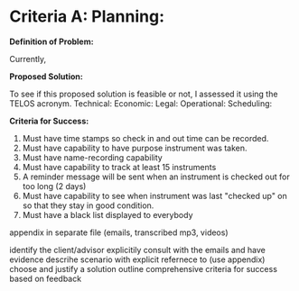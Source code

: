 Criteria A: Planning:
=====================

**Definition of Problem:**

Currently, 

**Proposed Solution:**

To see if this proposed solution is feasible or not, I assessed it using the TELOS acronym.
Technical: 
Economic:
Legal:
Operational:
Scheduling:

**Criteria for Success:**

1. Must have time stamps so check in and out time can be recorded.
2. Must have capability to have purpose instrument was taken.
3. Must have name-recording capability 
4. Must have capability to track at least 15 instruments
5. A reminder message will be sent when an instrument is checked out for too long (2 days)
6. Must have capability to see when instrument was last "checked up" on so that they stay in good condition. 
7. Must have a black list displayed to everybody

 appendix in separate file (emails, transcribed mp3, videos)


identify the client/advisor
explicitily consult with the emails and have evidence
descrihe scenario with explicit refernece to (use appendix)
choose and justify a solution
outline comprehensive criteria for success based on feedback
